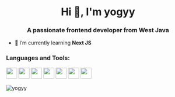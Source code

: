 <h1 align="center">Hi 👋, I'm yogyy</h1>
<h3 align="center">A passionate frontend developer from West Java</h3>

- 🌱 I’m currently learning **Next JS**

<p align="left">
</p>

<h3 align="left">Languages and Tools:</h3>
 <a href="https://typescriptlang.org"><img src="https://cdn.jsdelivr.net/gh/devicons/devicon/icons/typescript/typescript-original.svg" width="30" /></a>
  <a href="https://developer.mozilla.org/en-US/docs/Web/JavaScript"><img src="https://cdn.jsdelivr.net/gh/devicons/devicon/icons/javascript/javascript-original.svg" width="30" /></a>
  <a href="https://nodejs.org"><img src="https://cdn.jsdelivr.net/gh/devicons/devicon/icons/nodejs/nodejs-original.svg" width="30" /></a>
  <a href="https://reactjs.org"><img src="https://cdn.jsdelivr.net/gh/devicons/devicon/icons/react/react-original.svg" width="30" /></a>
  <a href="https://nextjs.org"><img src="https://cdn.jsdelivr.net/gh/devicons/devicon/icons/nextjs/nextjs-original.svg" width="30" /></a>
  <a href="https://npmjs.com"><img src="https://cdn.jsdelivr.net/gh/devicons/devicon/icons/npm/npm-original-wordmark.svg" width="30" /></a>
  <a href="https://tailwindcss.com"><img src="https://cdn.jsdelivr.net/gh/devicons/devicon/icons/tailwindcss/tailwindcss-plain.svg" width="30" /></a>

<p><img align="left" src="https://github-readme-stats.vercel.app/api/top-langs?username=yogyy&show_icons=true&locale=en&layout=compact" alt="yogyy" /></p>


